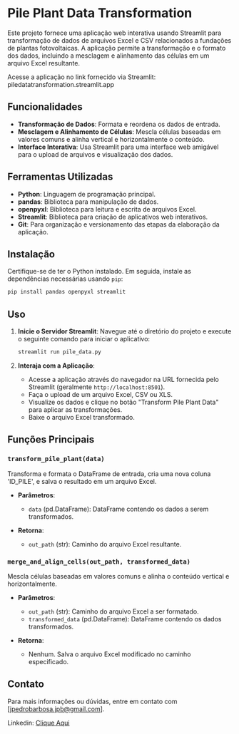 # Pile Plant Data Transformation

Este projeto fornece uma aplicação web interativa usando Streamlit para transformação de dados de arquivos Excel e CSV relacionados a fundações de plantas fotovoltaicas. A aplicação permite a transformação e o formato dos dados, incluindo a mesclagem e alinhamento das células em um arquivo Excel resultante.

Acesse a aplicação no link fornecido via Streamlit: piledatatransformation.streamlit.app

## Funcionalidades

- **Transformação de Dados**: Formata e reordena os dados de entrada.
- **Mesclagem e Alinhamento de Células**: Mescla células baseadas em valores comuns e alinha vertical e horizontalmente o conteúdo.
- **Interface Interativa**: Usa Streamlit para uma interface web amigável para o upload de arquivos e visualização dos dados.

## Ferramentas Utilizadas

- **Python**: Linguagem de programação principal.
- **pandas**: Biblioteca para manipulação de dados.
- **openpyxl**: Biblioteca para leitura e escrita de arquivos Excel.
- **Streamlit**: Biblioteca para criação de aplicativos web interativos.
- **Git**: Para organização e versionamento das etapas da elaboração da aplicação.

## Instalação

Certifique-se de ter o Python instalado. Em seguida, instale as dependências necessárias usando `pip`:

```bash
pip install pandas openpyxl streamlit
```

## Uso

1. **Inicie o Servidor Streamlit**:
   Navegue até o diretório do projeto e execute o seguinte comando para iniciar o aplicativo:

   ```bash
   streamlit run pile_data.py
   ```

2. **Interaja com a Aplicação**:
   - Acesse a aplicação através do navegador na URL fornecida pelo Streamlit (geralmente `http://localhost:8501`).
   - Faça o upload de um arquivo Excel, CSV ou XLS.
   - Visualize os dados e clique no botão "Transform Pile Plant Data" para aplicar as transformações.
   - Baixe o arquivo Excel transformado.

## Funções Principais

### `transform_pile_plant(data)`

Transforma e formata o DataFrame de entrada, cria uma nova coluna 'ID_PILE', e salva o resultado em um arquivo Excel.

- **Parâmetros**:
  - `data` (pd.DataFrame): DataFrame contendo os dados a serem transformados.

- **Retorna**:
  - `out_path` (str): Caminho do arquivo Excel resultante.

### `merge_and_align_cells(out_path, transformed_data)`

Mescla células baseadas em valores comuns e alinha o conteúdo vertical e horizontalmente.

- **Parâmetros**:
  - `out_path` (str): Caminho do arquivo Excel a ser formatado.
  - `transformed_data` (pd.DataFrame): DataFrame contendo os dados transformados.

- **Retorna**:
  - Nenhum. Salva o arquivo Excel modificado no caminho especificado.


## Contato

Para mais informações ou dúvidas, entre em contato com [jpedrobarbosa.jpb@gmail.com].

Linkedin: [Clique Aqui](https://www.linkedin.com/in/jo%C3%A3o-pedro-barbosa-697678254/)
